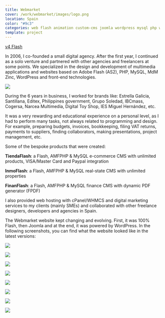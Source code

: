 ```yaml
---
title: Webmarket
cover: /work/webmarket/images/logo.png
location: Spain
color: "#9c3"
categories: web flash animation custom-cms joomla wordpress mysql php webmarket featured
template: project
---
```


<p class="align-center">
    <a class="btn external" role="button" href="http://work.joanmira.com/webs/webmarket/v3/" target="_blank">v4 Flash</a>
</p>

In 2006, I co-founded a small digital agency. After the first year, I continued as a solo venture and partnered with other agencies and freelancers at some points. We specialized in the design and development of multimedia applications and websites based on Adobe Flash (AS2), PHP, MySQL, MdM Zinc, WordPress and front-end technologies.

![](/work/webmarket/images/1.png)

During the 6 years in business, I worked for brands like: Estrella Galicia, Santillana, Editex, Philippines government, Grupo Soledad, IBCmass, Cogersa, Narcea Multimedia, Digital Toy Shop, IES Miguel Hernández, etc.

It was a very rewarding and educational experience on a personal level, as I had to perform many tasks, not always related to programming and design. For example, preparing budgets, invoices, bookkeeping, filing VAT returns, payments to suppliers, finding collaborators, making presentations, project management, etc.

Some of the bespoke products that were created:

**TiendaFlash**: a Flash, AMFPHP & MySQL e-commerce CMS with unlimited products, VISA/Master Card and Paypal integration

**InmoFlash**: a Flash, AMFPHP & MySQL real-state CMS with unlimited properties

**FinanFlash**: a Flash, AMFPHP & MySQL finance CMS with dynamic PDF generator (FPDF)

I also provided web hosting with cPanel/WHMCS and digital marketing services to my clients (mainly SMEs) and collaborated with other freelance designers, developers and agencies in Spain.

The Webmarket website kept changing and evolving. First, it was 100% Flash, then Joomla and at the end, it was powered by WordPress. In the following screenshots, you can find what the website looked like in the latest versions:

![](/work/webmarket/images/7.jpg)

![](/work/webmarket/images/8.jpg)

![](/work/webmarket/images/9.jpg)

![](/work/webmarket/images/2.jpg)

![](/work/webmarket/images/3.jpg)

![](/work/webmarket/images/4.jpg)

![](/work/webmarket/images/5.jpg)

![](/work/webmarket/images/6.jpg)
